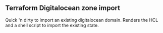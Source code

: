 ## Terraform Digitalocean zone import

Quick 'n dirty to import an existing digitalocean domain. Renders the HCL and a shell script to import the existing
state.
